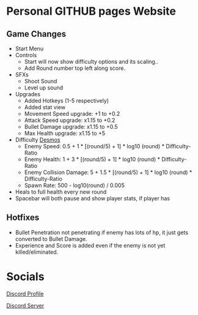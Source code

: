 # Personal GITHUB pages Website

## Game Changes
- Start Menu
- Controls
  - Start will now show difficulty options and its scaling..
  - Add Round number top left along score.
- SFXs
  - Shoot Sound
  - Level up sound
- Upgrades
  - Added Hotkeys (1-5 respectively)
  - Added stat view
  - Movement Speed upgrade: +1 to +0.2
  - Attack Speed upgrade: x1.15 to +0.2
  - Bullet Damage upgrade: x1.15 to +0.5
  - Max Health upgrade: x1.15 to +5
- Difficulty [Desmos](https://www.desmos.com/calculator/guq5ozvnaw)
  - Enemy Speed: 0.5 + 1 * [(round/5) + 1] * log10 (round) * Difficulty-Ratio
  - Enemy Health: 1 + 3 * [(round/5) + 1] * log10 (round) * Difficulty-Ratio
  - Enemy Collision Damage: 5 + 1.5 * [(round/5) + 1] * log10 (round) * Difficulty-Ratio
  - Spawn Rate: 500 - log10(round) / 0.005
- Heals to full health every new round
- Spacebar will both pause and show player stats, if player has

## Hotfixes
- Bullet Penetration not penetrating if enemy has lots of hp, it just gets converted to Bullet Damage.
- Experience and Score is added even if the enemy is not yet killed/eliminated.

# Socials
[Discord Profile](https://discord.com/users/341604307113738243)

[Discord Server](https://discord.gg/6QmeEDjWUm)